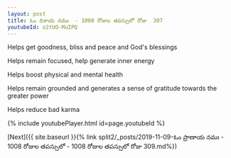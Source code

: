 ```yaml
---
layout: post
title: ఓం దిశాయ నమః  - 1008 రోజుల తపస్సులో రోజు  307
youtubeId: o2tUO-MuIPQ
---
```

 
 
Helps get goodness, bliss and peace and God's blessings
 
Helps remain focused, help generate inner energy 
 
Helps boost physical and mental health 
 
Helps remain grounded and generates a sense of gratitude towards the greater power 
 
Helps reduce bad karma
 
 
 
 


{% include youtubePlayer.html id=page.youtubeId %}
 
[Next]({{ site.baseurl }}{% link  split2/_posts/2019-11-09-ఓం ప్రాణాయ నమః  - 1008 రోజుల తపస్సులో - 1008 రోజుల తపస్సులో రోజు  309.md%})
 
